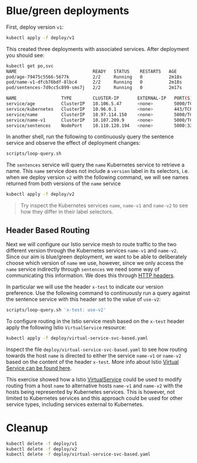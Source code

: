 # Blue/green deployments

First, deploy version `v1`:

```sh
kubectl apply -f deploy/v1
```

This created three deployments with associated services. After deployment you shouid see:

```sh
kubectl get po,svc
NAME                             READY   STATUS    RESTARTS   AGE
pod/age-79475c5566-5677k         2/2     Running   0          2m18s
pod/name-v1-dfcb76bdf-8lbc4      2/2     Running   0          2m18s
pod/sentences-7d9cc5c899-sms7j   2/2     Running   0          2m17s

NAME                 TYPE        CLUSTER-IP       EXTERNAL-IP   PORT(S)          AGE
service/age          ClusterIP   10.106.5.47      <none>        5000/TCP         2m18s
service/kubernetes   ClusterIP   10.96.0.1        <none>        443/TCP          39m
service/name         ClusterIP   10.97.114.150    <none>        5000/TCP         2m18s
service/name-v1      ClusterIP   10.107.209.9     <none>        5000/TCP         2m18s
service/sentences    NodePort    10.110.120.194   <none>        5000:32005/TCP   2m17s
```

In another shell, run the following to continuously query the sentence service
and observe the effect of deployment changes:

```sh
scripts/loop-query.sh
```

The `sentences` service will query the `name` Kubernetes service to retrieve a
name. This `name` service does not include a `version` label in its selectors,
i.e. when we deploy version `v2` with the following command, we will see names
returned from both versions of the `name` service

```sh
kubectl apply -f deploy/v2
```

> Try inspect the Kubernetes services `name`, `name-v1` and `name-v2` to see how they differ in their label selectors.

## Header Based Routing

Next we will configure our Istio service mesh to route traffic to the two
different version through the Kubernetes services `name-v1` and `name-v2`. Since
our aim is blue/green deployment, we want to be able to deliberately choose
which version of `name` we use, however, since we only access the `name` service
indirectly through `sentences` we need some way of communicating this
information. We does this through [HTTP headers](https://en.wikipedia.org/wiki/List_of_HTTP_header_fields).

In particular we will use the header `x-test` to indicate our version
preference. Use the following command to continuously run a query against the
sentence service with this header set to the value of `use-v2`:


```sh
scripts/loop-query.sh 'x-test: use-v2'
```

To configure routing in the Istio service mesh based on the `x-test` header
apply the following Istio `VirtualService` resource:

```sh
kubectl apply -f deploy/virtual-service-svc-based.yaml
```

Inspect the file `deploy/virtual-service-svc-based.yaml` to see how routing
towards the host `name` is directed to either the service `name-v1` or `name-v2`
based on the content of the header `x-test`. More info about Istio [Virtual
Service can be found
here](https://istio.io/latest/docs/reference/config/networking/virtual-service).

This exercise showed how a Istio
[VirtualService](https://istio.io/latest/docs/reference/config/networking/virtual-service/)
could be used to modify routing from a host `name` to alternative hosts
`name-v1` and `name-v2` with the hosts being represented by Kubernetes
services. This is however, not limited to Kubernetes services and this approach
could be used for other service types, including services external to
Kubernetes.

# Cleanup

```sh
kubectl delete -f deploy/v1
kubectl delete -f deploy/v2
kubectl delete -f deploy/virtual-service-svc-based.yaml
```